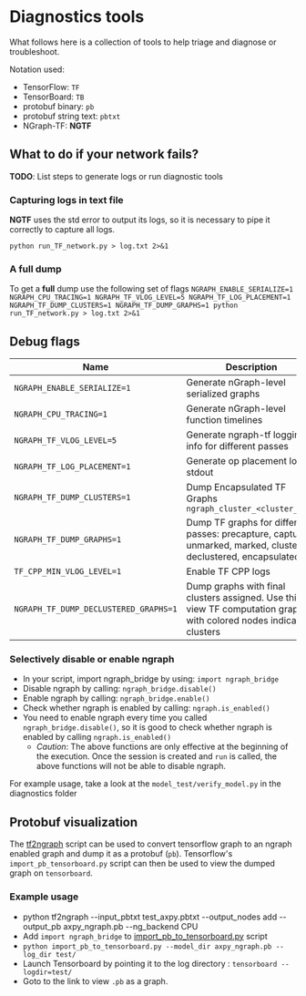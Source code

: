 # Diagnostics tools

What follows here is a collection of tools to help triage 
and diagnose or troubleshoot.

Notation used:

* TensorFlow: `TF`
* TensorBoard: `TB`
* protobuf binary: `pb`
* protobuf string text: `pbtxt`
* NGraph-TF: **NGTF**


## What to do if your network fails?

**TODO**: List steps to generate logs or run diagnostic tools


### Capturing logs in text file

**NGTF** uses the std error to output its logs, so it is necessary to pipe 
it correctly to capture all logs.

    python run_TF_network.py > log.txt 2>&1

### A full dump

To get a **full** dump use the following set of flags
```NGRAPH_ENABLE_SERIALIZE=1 NGRAPH_CPU_TRACING=1 NGRAPH_TF_VLOG_LEVEL=5 NGRAPH_TF_LOG_PLACEMENT=1 NGRAPH_TF_DUMP_CLUSTERS=1 NGRAPH_TF_DUMP_GRAPHS=1 python run_TF_network.py > log.txt 2>&1```


## Debug flags

|Name                          |Description                            |
|------------------------------|---------------------------------------|
| `NGRAPH_ENABLE_SERIALIZE=1`  | Generate nGraph-level serialized graphs|
| `NGRAPH_CPU_TRACING=1`       | Generate nGraph-level function timelines|
| `NGRAPH_TF_VLOG_LEVEL=5`     | Generate ngraph-tf logging info for different passes|
| `NGRAPH_TF_LOG_PLACEMENT=1`  | Generate op placement log at stdout   |
| `NGRAPH_TF_DUMP_CLUSTERS=1`  | Dump Encapsulated TF Graphs `ngraph_cluster_<cluster_num>` |
| `NGRAPH_TF_DUMP_GRAPHS=1`    | Dump TF graphs for different passes: precapture, capture, unmarked, marked, clustered, declustered, encapsulated |
| `TF_CPP_MIN_VLOG_LEVEL=1`    | Enable TF CPP logs                    |
| `NGRAPH_TF_DUMP_DECLUSTERED_GRAPHS=1` | Dump graphs with final clusters assigned. Use this to view TF computation graph with colored nodes indicating clusters|

### Selectively disable or enable ngraph

* In your script, import ngraph_bridge by using: ```import ngraph_bridge```
* Disable ngraph by calling: ```ngraph_bridge.disable()```
* Enable ngraph by calling: ```ngraph_bridge.enable()```
* Check whether ngraph is enabled by calling: ```ngraph.is_enabled()```
* You need to enable ngraph every time you called ```ngraph_bridge.disable()```, so it is good to check whether ngraph is enabled by calling ```ngraph.is_enabled()```
   * _Caution_: The above functions are only effective at the beginning of the execution. Once the session is created and ```run``` is called, the above functions will not be able to disable ngraph. 


For example usage, take a look at the ```model_test/verify_model.py``` in the diagnostics folder


## Protobuf visualization

The [tf2ngraph] script can be used to convert tensorflow graph to an ngraph enabled graph
and dump it as a protobuf (`pb`).
Tensorflow's `import_pb_tensorboard.py` script can then be used to view the
dumped graph on `tensorboard`.

### Example usage

* python tf2ngraph --input_pbtxt test_axpy.pbtxt --output_nodes add --output_pb axpy_ngraph.pb --ng_backend CPU
* Add `import ngraph_bridge` to [import_pb_to_tensorboard.py] script
* `python import_pb_to_tensorboard.py --model_dir axpy_ngraph.pb --log_dir test/`
* Launch Tensorboard by pointing it to the log directory : `tensorboard --logdir=test/`
* Goto to the link to view `.pb` as a graph.

[nGraph Library documentation]: https://ngraph.nervanasys.com/docs/latest/frameworks/generic-configs.html#activate-logtrace-related-environment-variables
[tf2ngraph]: https://github.com/tensorflow/ngraph-bridge/blob/master/tools/tf2ngraph.py
[import_pb_to_tensorboard.py]: https://github.com/tensorflow/tensorflow/blob/8ddd4429f9f7b21c7dc9312f1bad0dbf5377c615/tensorflow/python/tools/import_pb_to_tensorboard.py
